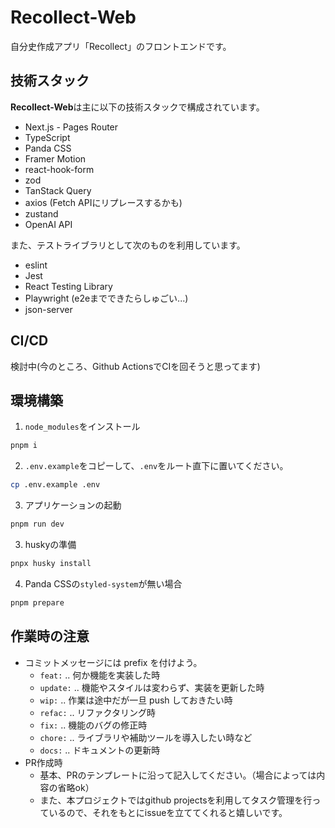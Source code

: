 # Recollect-Web

自分史作成アプリ「Recollect」のフロントエンドです。

## 技術スタック

**Recollect-Web**は主に以下の技術スタックで構成されています。

- Next.js - Pages Router
- TypeScript
- Panda CSS
- Framer Motion
- react-hook-form
- zod
- TanStack Query
- axios (Fetch APIにリプレースするかも)
- zustand
- OpenAI API

また、テストライブラリとして次のものを利用しています。

- eslint
- Jest
- React Testing Library
- Playwright (e2eまでできたらしゅごい...)
- json-server

## CI/CD

検討中(今のところ、Github ActionsでCIを回そうと思ってます)

## 環境構築

1. `node_modules`をインストール

```sh
pnpm i
```

2. `.env.example`をコピーして、`.env`をルート直下に置いてください。

```sh
cp .env.example .env
```

3. アプリケーションの起動

```sh
pnpm run dev
```

3. huskyの準備

```sh
pnpx husky install
```

4. Panda CSSの`styled-system`が無い場合

```sh
pnpm prepare
```

## 作業時の注意

- コミットメッセージには prefix を付けよう。
  - `feat:` .. 何か機能を実装した時
  - `update:` .. 機能やスタイルは変わらず、実装を更新した時
  - `wip:` .. 作業は途中だが一旦 push しておきたい時
  - `refac:` .. リファクタリング時
  - `fix:` .. 機能のバグの修正時
  - `chore:` .. ライブラリや補助ツールを導入したい時など
  - `docs:` .. ドキュメントの更新時
- PR作成時
  - 基本、PRのテンプレートに沿って記入してください。（場合によっては内容の省略ok）
  - また、本プロジェクトではgithub projectsを利用してタスク管理を行っているので、それをもとにissueを立ててくれると嬉しいです。
